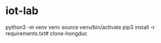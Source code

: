 # iot-lab

python3 -m venv venv
source venv/bin/activate
pip3 install -r requirements.txt# clone-hongduc
